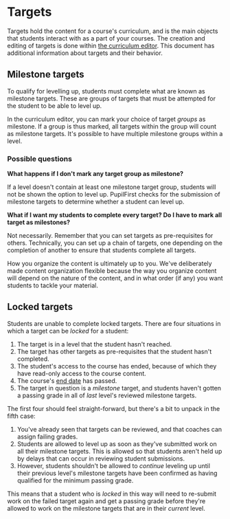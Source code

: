 # Targets

Targets hold the content for a course's curriculum, and is the main objects that students interact with as a part of your courses. The creation and editing of targets is done within [the curriculum editor](/curriculum_editor). This document has additional information about targets and their behavior.

## Milestone targets

To qualify for levelling up, students must complete what are known as milestone targets. These are groups of targets that must be attempted for the student to be able to level up.

In the curriculum editor, you can mark your choice of target _groups_ as milestone. If a group is thus marked, all targets within the group will count as milestone targets. It's possible to have multiple milestone groups within a level.

### Possible questions

**What happens if I don't mark any target group as milestone?**

If a level doesn't contain at least one milestone target group, students will not be shown the option to level up. PupilFirst checks for the submission of milestone targets to determine whether a student can level up.

**What if I want my students to complete every target? Do I have to mark all target as milestones?**

Not necessarily. Remember that you can set targets as pre-requisites for others. Technically, you can set up a chain of targets, one depending on the completion of another to ensure that students complete all targets.

How you organize the content is ultimately up to you. We've deliberately made content organization flexible because the way you organize content will depend on the nature of the content, and in what order (if any) you want students to tackle your material.

## Locked targets

Students are unable to complete locked targets. There are four situations in which a target can be _locked_ for a student:

1. The target is in a level that the student hasn't reached.
2. The target has other targets as pre-requisites that the student hasn't completed.
3. The student's access to the course has ended, because of which they have read-only access to the course content.
4. The course's [end date](/courses?id=creating-courses) has passed.
5. The target in question is a _milestone_ target, and students haven't gotten a passing grade in all of _last_ level's reviewed milestone targets.

The first four should feel straight-forward, but there's a bit to unpack in the fifth case:

1. You've already seen that targets can be reviewed, and that coaches can assign failing grades.
2. Students are allowed to level up as soon as they've submitted work on all their milestone targets. This is allowed so that students aren't held up by delays that can occur in reviewing student submissions.
3. However, students shouldn't be allowed to _continue_ leveling up until their previous level's milestone targets have been confirmed as having qualified for the minimum passing grade.

This means that a student who is _locked_ in this way will need to re-submit work on the failed target again and get a passing grade before they're allowed to work on the milestone targets that are in their _current_ level.
